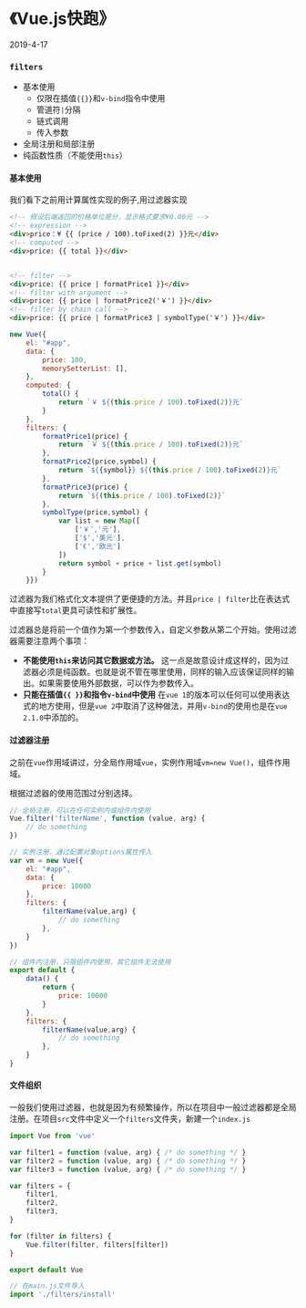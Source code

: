 # 《Vue.js快跑》

2019-4-17

### `filters`

- 基本使用
    - 仅限在插值`{{}}`和`v-bind`指令中使用
    - 管道符`|`分隔
    - 链式调用
    - 传入参数
- 全局注册和局部注册
- 纯函数性质（不能使用`this`）

#### 基本使用

我们看下之前用计算属性实现的例子,用过滤器实现
```html
<!-- 假设后端返回的价格单位是分，显示格式要求¥0.00元 -->
<!-- expression -->
<div>price：¥ {{ (price / 100).toFixed(2) }}元</div>
<!-- computed -->
<div>price: {{ total }}</div>


<!-- filter -->
<div>price: {{ price | formatPrice1 }}</div>
<!-- filter with argument -->
<div>price: {{ price | formatPrice2('￥') }}</div>
<!-- filter by chain call -->
<div>price: {{ price | formatPrice3 | symbolType('￥') }}</div>
```
```js
new Vue({
    el: "#app",
    data: {
        price: 100,
        memorySetterList: [],
    },
    computed: {
        total() {
            return `￥ ${(this.price / 100).toFixed(2)}元`
        }
    },
    filters: {
        formatPrice1(price) {
            return `￥ ${(this.price / 100).toFixed(2)}元`
        },
        formatPrice2(price,symbol) {
            return `${{symbol}} ${(this.price / 100).toFixed(2)}元`
        },
        formatPrice3(price) {
            return `${(this.price / 100).toFixed(2)}`
        },
        symbolType(price,symbol) {
            var list = new Map([
                ['￥','元'],
                ['$','美元'],
                ['€','欧元']
            ])
            return symbol + price + list.get(symbol)
        }
    }})
```
过滤器为我们格式化文本提供了更便捷的方法。并且`price | filter`比在表达式中直接写`total`更具可读性和扩展性。

过滤器总是将前一个值作为第一个参数传入，自定义参数从第二个开始。使用过滤器需要注意两个事项：
- **不能使用`this`来访问其它数据或方法。**
这一点是故意设计成这样的，因为过滤器必须是纯函数。也就是说不管在哪里使用，同样的输入应该保证同样的输出。如果需要使用外部数据，可以作为参数传入。
- **只能在插值`{{ }}`和指令`v-bind`中使用**
在`vue 1`的版本可以任何可以使用表达式的地方使用，但是`vue 2`中取消了这种做法，并用`v-bind`的使用也是在`vue 2.1.0`中添加的。

#### 过滤器注册
之前在`vue`作用域讲过，分全局作用域`vue`，实例作用域`vm=new Vue()`，组件作用域。

根据过滤器的使用范围过分别选择。
```js
// 全局注册，可以在任何实例内或组件内使用
Vue.filter('filterName', function (value, arg) {
    // do something
})

// 实例注册，通过配置对象options属性传入
var vm = new Vue({
    el: "#app",
    data: {
        price: 10000
    },
    filters: {
        filterName(value,arg) {
            // do something
        },
    }
})

// 组件内注册，只限组件内使用，其它组件无法使用
export default {
    data() {
        return {
            price: 10000
        }
    },
    filters: {
        filterName(value,arg) {
            // do something
        },
    }
}
```

#### 文件组织
一般我们使用过滤器，也就是因为有频繁操作，所以在项目中一般过滤器都是全局注册。在项目`src`文件中定义一个`filters`文件夹，新建一个`index.js`
```js
import Vue from 'vue'

var filter1 = function (value, arg) { /* do something */ }
var filter2 = function (value, arg) { /* do something */ }
var filter3 = function (value, arg) { /* do something */ }

var filters = {
    filter1,
    filter2,
    filter3,
}

for (filter in filters) {
    Vue.filter(filter, filters[filter])
}

export default Vue
```
```js
// 在main.js文件导入
import './filters/install'
```